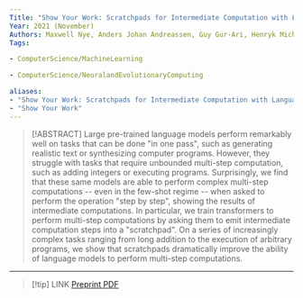 ```yaml
---
Title: "Show Your Work: Scratchpads for Intermediate Computation with Language Models"
Year: 2021 (November)
Authors: Maxwell Nye, Anders Johan Andreassen, Guy Gur-Ari, Henryk Michalewski, Jacob Austin, David Bieber, David Dohan, Aitor Lewkowycz, Maarten Bosma, David Luan, Charles Sutton, Augustus Odena
Tags: 

- ComputerScience/MachineLearning

- ComputerScience/NeuralandEvolutionaryComputing

aliases: 
- "Show Your Work: Scratchpads for Intermediate Computation with Language Models"
- "Show Your Work"
---
```

> [!ABSTRACT]
>Large pre-trained language models perform remarkably well on tasks that can be done "in one pass", such as generating realistic text or synthesizing computer programs. However, they struggle with tasks that require unbounded multi-step computation, such as adding integers or executing programs. Surprisingly, we find that these same models are able to perform complex multi-step computations -- even in the few-shot regime -- when asked to perform the operation "step by step", showing the results of intermediate computations. In particular, we train transformers to perform multi-step computations by asking them to emit intermediate computation steps into a "scratchpad". On a series of increasingly complex tasks ranging from long addition to the execution of arbitrary programs, we show that scratchpads dramatically improve the ability of language models to perform multi-step computations.
---
> [!tip] LINK
> [Preprint PDF](zotero://select/library/items/GEKSUMX8)

